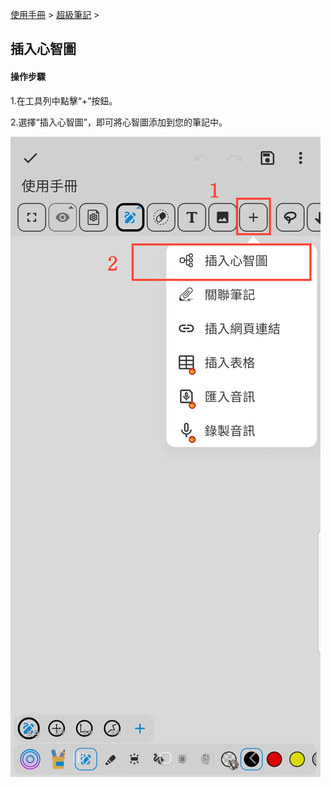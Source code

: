 [使用手冊](/dragonnest/drawnote/manual/zh-tw) > [超級筆記](/dragonnest/drawnote/manual/zh/super_note) >

插入心智圖
---
#### 操作步驟

1.在工具列中點擊“+”按鈕。

2.選擇“插入心智圖”，即可將心智圖添加到您的筆記中。

![](imgs/Insert_mind_map1.png)